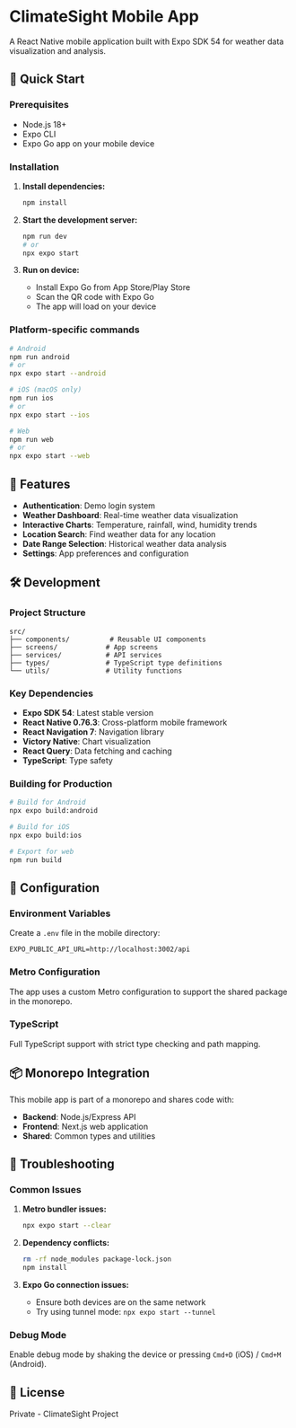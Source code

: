 # ClimateSight Mobile App

A React Native mobile application built with Expo SDK 54 for weather data visualization and analysis.

## 🚀 Quick Start

### Prerequisites
- Node.js 18+ 
- Expo CLI
- Expo Go app on your mobile device

### Installation

1. **Install dependencies:**
   ```bash
   npm install
   ```

2. **Start the development server:**
   ```bash
   npm run dev
   # or
   npx expo start
   ```

3. **Run on device:**
   - Install Expo Go from App Store/Play Store
   - Scan the QR code with Expo Go
   - The app will load on your device

### Platform-specific commands

```bash
# Android
npm run android
# or
npx expo start --android

# iOS (macOS only)
npm run ios
# or
npx expo start --ios

# Web
npm run web
# or
npx expo start --web
```

## 📱 Features

- **Authentication**: Demo login system
- **Weather Dashboard**: Real-time weather data visualization
- **Interactive Charts**: Temperature, rainfall, wind, humidity trends
- **Location Search**: Find weather data for any location
- **Date Range Selection**: Historical weather data analysis
- **Settings**: App preferences and configuration

## 🛠 Development

### Project Structure
```
src/
├── components/          # Reusable UI components
├── screens/            # App screens
├── services/           # API services
├── types/              # TypeScript type definitions
└── utils/              # Utility functions
```

### Key Dependencies
- **Expo SDK 54**: Latest stable version
- **React Native 0.76.3**: Cross-platform mobile framework
- **React Navigation 7**: Navigation library
- **Victory Native**: Chart visualization
- **React Query**: Data fetching and caching
- **TypeScript**: Type safety

### Building for Production

```bash
# Build for Android
npx expo build:android

# Build for iOS
npx expo build:ios

# Export for web
npm run build
```

## 🔧 Configuration

### Environment Variables
Create a `.env` file in the mobile directory:
```
EXPO_PUBLIC_API_URL=http://localhost:3002/api
```

### Metro Configuration
The app uses a custom Metro configuration to support the shared package in the monorepo.

### TypeScript
Full TypeScript support with strict type checking and path mapping.

## 📦 Monorepo Integration

This mobile app is part of a monorepo and shares code with:
- **Backend**: Node.js/Express API
- **Frontend**: Next.js web application  
- **Shared**: Common types and utilities

## 🐛 Troubleshooting

### Common Issues

1. **Metro bundler issues:**
   ```bash
   npx expo start --clear
   ```

2. **Dependency conflicts:**
   ```bash
   rm -rf node_modules package-lock.json
   npm install
   ```

3. **Expo Go connection issues:**
   - Ensure both devices are on the same network
   - Try using tunnel mode: `npx expo start --tunnel`

### Debug Mode
Enable debug mode by shaking the device or pressing `Cmd+D` (iOS) / `Cmd+M` (Android).

## 📄 License

Private - ClimateSight Project